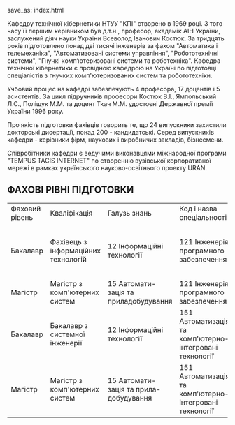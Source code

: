 save_as: index.html

Кафедру технічної кібернетики НТУУ "КПІ" створено в 1969 році. З того часу її першим керівником був д.т.н., професор, академік АІН України, заслужений діяч науки України Всеволод Іванович Костюк. За тридцять років підготовлено понад дві тисячі інженерів за фахом "Автоматика і телемеханіка", "Автоматизовані системи управління", "Робототехнічні системи", "Гнучкі комп‘ютеризовані системи та роботехніка". Кафедра технічної кібернетики є провідною кафедрою на Україні по підготовці спеціалістів з гнучких комп'ютеризованих систем та робототехніки.

Учбовий процес на кафедрі забезпечують 4 професора, 17 доцентів і 5 асистентів. За цикл підручників професори Костюк В.І., Ямпольський Л.С., Поліщук М.М. та доцент Ткач М.М. удостоєні Державної премії України 1996 року.

Про якість підготовки фахівців говорить те, що 24 випускники захистили докторські дисертації, понад 200 - кандидатські. Серед випускників кафедри - керівники фірм, наукових і виробничих закладів, бізнесмени.

Співробітники кафедри є ведучими виконавцями міжнародної програми "TEMPUS TACIS INTERNET" по створенню вузівської корпоративної мережі в рамках українського науково-освітнього проекту URAN.

## ФАХОВІ РІВНІ ПІДГОТОВКИ
|              |              |              |   |   |   |   |
|--------------|--------------|--------------|---|---|---|---|
|Фаховий рівень | Кваліфікація | Галузь знань | Код і назва спеціальності | Назва спеціалізації | Строки навчання | Форма навчання |
| Бакалавр | Фахівець з інформаційних технологій | 12 Інформаційні технології | 121 Інженерія програмного забезпечення | Програмне забезпечення інтелектуальних та робототехнічних систем | 4 роки | очна, заочна |
|Магістр|Магістр з комп'ютерних систем | 15 Автомати-зація та приладобудування | 121 Інженерія програмного забезпечення | Комп’ютеризовані та робототехнічні системи | 6 років | очна|
| Бакалавр | Бакалавр з системної інженерії | 12 Інформаційні технології | 151 Автоматизація та комп'ютерно-інтегровані технології |Програмне забезпечення інтелектуальних та робототехнічних систем | 4 роки | очна,заочна |
| Магістр| Магістр з комп'ютерних систем | 15 Автомати-зація та прила-добудування | 151 Автоматизація та комп'ютерно-інтегровані технології | Комп’ютеризовані та робототехнічні системи | 6 років | очна|

